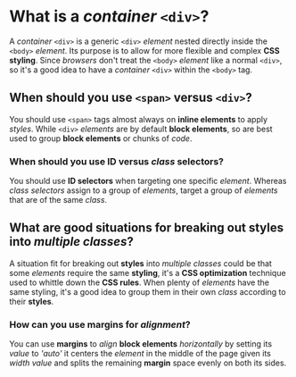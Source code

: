 # What is a _container_ `<div>`?

A _container_ `<div>` is a generic `<div>` _element_ nested directly inside the `<body>` _element_. Its purpose is to allow for more flexible and complex **CSS styling**. Since _browsers_ don't treat the `<body>` _element_ like a normal `<div>`, so it's a good idea to have a _container_ `<div>` within the `<body>` tag.

## When should you use `<span>` versus `<div>`?

You should use `<span>` tags almost always on **inline elements** to apply _styles_. While `<div>` _elements_ are by default **block elements**, so are best used to group **block elements** or chunks of _code_.

### When should you use **ID** versus _class_ **selectors**?

You should use **ID selectors** when targeting one specific _element_. Whereas _class selectors_ assign to a group of _elements_, target a group of _elements_ that are of the same _class_.

## What are good situations for breaking out **styles** into _multiple classes_?

A situation fit for breaking out **styles** into _multiple classes_ could be that some _elements_ require the same **styling**, it's a **CSS optimization** technique used to whittle down the **CSS rules**. When plenty of _elements_ have the same styling, it's a good idea to group them in their own _class_ according to their **styles**.

### How can you use **margins** for _alignment_?

You can use **margins** to _align_ **block elements** _horizontally_ by setting its _value_ to _'auto'_ it centers the _element_ in the middle of the page given its _width value_ and splits the remaining **margin** space evenly on both its sides.

